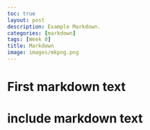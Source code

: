 ```yaml
---
toc: true
layout: post
description: Example Markdown.
categories: [markdown]
tags: [Week 0]
title: Markdown
image: images/mkpng.png
---
```



# First markdown text
# include markdown text